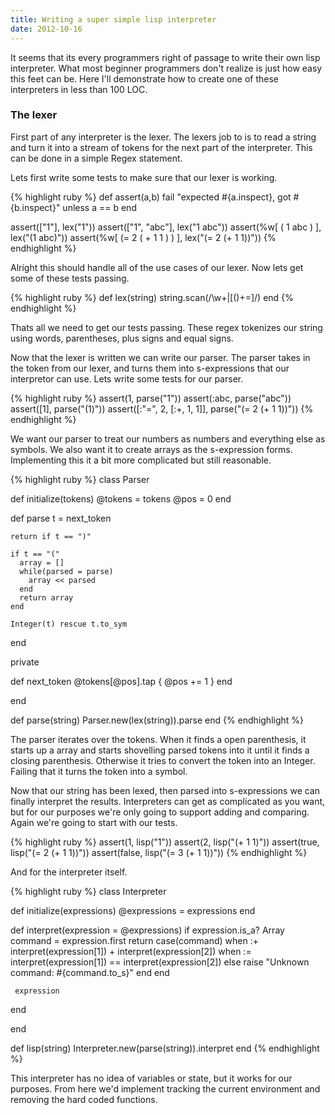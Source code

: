 ```yaml
---
title: Writing a super simple lisp interpreter
date: 2012-10-16
---
```

It seems that its every programmers right of passage to write their own lisp
interpreter.  What most beginner programmers don't realize is just how easy this
feet can be.  Here I'll demonstrate how to create one of these interpreters in
less than 100 LOC.

### The lexer

First part of any interpreter is the lexer.  The lexers job to is to read
a string and turn it into a stream of tokens for the next part of the
interpreter.  This can be done in a simple Regex statement.

Lets first write some tests to make sure that our lexer is working.

{% highlight ruby %}
def assert(a,b)
  fail "expected #{a.inspect}, got #{b.inspect}" unless a == b
end

assert(["1"], lex("1"))
assert(["1", "abc"], lex("1 abc"))
assert(%w[ ( 1 abc ) ], lex("(1 abc)"))
assert(%w[ (= 2 ( + 1  1 ) ) ], lex("(= 2 (+ 1 1))"))
{% endhighlight %}

Alright this should handle all of the use cases of our lexer.  Now lets get
some of these tests passing.

{% highlight ruby %}
def lex(string)
  string.scan(/\w+|[\(\)\+=]/)
end
{% endhighlight %}

Thats all we need to get our tests passing.  These regex tokenizes our string
using words, parentheses, plus signs and equal signs.

Now that the lexer is written we can write our parser.  The parser takes in the
token from our lexer, and turns them into s-expressions that our interpretor
can use. Lets write some tests for our parser.

{% highlight ruby %}
assert(1, parse("1"))
assert(:abc, parse("abc"))
assert([1], parse("(1)"))
assert([:"=", 2, [:+, 1, 1]], parse("(= 2 (+ 1 1))"))
{% endhighlight %}

We want our parser to treat our numbers as numbers and everything else as
symbols.  We also want it to create arrays as the s-expression forms.
Implementing this it a bit more complicated but still reasonable.

{% highlight ruby %}
class Parser

  def initialize(tokens)
    @tokens = tokens
    @pos = 0
  end

  def parse
    t = next_token

    return if t == ")"

    if t == "("
      array = []
      while(parsed = parse)
        array << parsed
      end
      return array
    end

    Integer(t) rescue t.to_sym
  end

  private

  def next\_token
    @tokens[@pos].tap { @pos += 1 }
  end

end

def parse(string)
  Parser.new(lex(string)).parse
end
{% endhighlight %}

The parser iterates over the tokens.  When it finds a open parenthesis, it
starts up a array and starts shovelling parsed tokens into it until it finds
a closing parenthesis.  Otherwise it tries to convert the token into an
Integer.  Failing that it turns the token into a symbol.

Now that our string has been lexed, then parsed into s-expressions we can
finally interpret the results.  Interpreters can get as complicated as you
want, but for our purposes we're only going to support adding and comparing.
Again we're going to start with our tests.

{% highlight ruby %}
assert(1, lisp("1"))
assert(2, lisp("(+ 1 1)"))
assert(true, lisp("(= 2 (+ 1 1))"))
assert(false, lisp("(= 3 (+ 1 1))"))
{% endhighlight %}

And for the interpreter itself.

{% highlight ruby %}
class Interpreter
  
  def initialize(expressions)
    @expressions = expressions
  end

  def interpret(expression = @expressions)
    if expression.is_a? Array
      command = expression.first
      return case(command)
             when :+
               interpret(expression[1]) + interpret(expression[2])
             when :=
               interpret(expression[1]) == interpret(expression[2])
             else
               raise "Unknown command: #{command.to_s}"
             end
     end

     expression
  end

end

def lisp(string)
  Interpreter.new(parse(string)).interpret
end
{% endhighlight %}

This interpreter has no idea of variables or state, but it works for our
purposes.  From here we'd implement tracking the current environment and
removing the hard coded functions.
